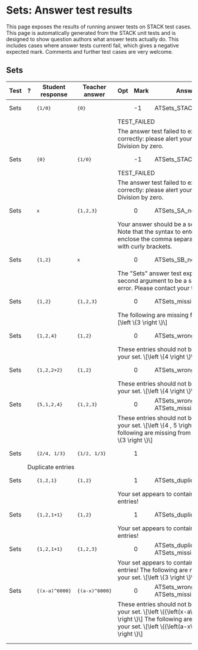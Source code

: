 # Sets: Answer test results

This page exposes the results of running answer tests on STACK test cases.  This page is automatically generated from the STACK unit tests and is designed to show question authors what answer tests actually do.  This includes cases where answer tests currentl fail, which gives a negative expected mark.  Comments and further test cases are very welcome.



<h2>Sets</h2><div class="no-overflow"><table class="flexible table table-striped table-hover generaltable generalbox stacktestsuite"><thead><tr><th class="header c0" scope="col">Test<div class="commands"></div></th><th class="header c1" scope="col">?<div class="commands"></div></th><th class="header c2" scope="col">Student response<div class="commands"></div></th><th class="header c3" scope="col">Teacher answer<div class="commands"></div></th><th class="header c4" scope="col">Opt<div class="commands"></div></th><th class="header c5" scope="col">Mark<div class="commands"></div></th><th class="header c6" scope="col">Answer note<div class="commands"></div></th>
</tr></thead><tbody>
<tr class="expectedfail">
  <td class="cell c0">Sets</td>
  <td class="cell c1"><span style="color:orange;"><i class="fa fa-adjust"></i></span></td>
  <td class="cell c2"><pre>{1/0}</pre></td>
  <td class="cell c3"><pre>{0}</pre></td>
  <td class="cell c4"></td>
  <td class="cell c5">-1</td>
  <td class="cell c6">ATSets_STACKERROR_SAns.</td>
</tr>
<tr class="expectedfail">
  <td class="cell c0"><td colspan="2"></td></td>
  <td class="cell c1"><td colspan="4">TEST_FAILED</td></td>
</tr>
<tr class="expectedfail">
  <td class="cell c0"><td colspan="2"></td></td>
  <td class="cell c1"><td colspan="4">The answer test failed to execute correctly: please alert your teacher. Division by zero.</td></td>
</tr>
<tr class="expectedfail">
  <td class="cell c0">Sets</td>
  <td class="cell c1"><span style="color:orange;"><i class="fa fa-adjust"></i></span></td>
  <td class="cell c2"><pre>{0}</pre></td>
  <td class="cell c3"><pre>{1/0}</pre></td>
  <td class="cell c4"></td>
  <td class="cell c5">-1</td>
  <td class="cell c6">ATSets_STACKERROR_TAns.</td>
</tr>
<tr class="expectedfail">
  <td class="cell c0"><td colspan="2"></td></td>
  <td class="cell c1"><td colspan="4">TEST_FAILED</td></td>
</tr>
<tr class="expectedfail">
  <td class="cell c0"><td colspan="2"></td></td>
  <td class="cell c1"><td colspan="4">The answer test failed to execute correctly: please alert your teacher. Division by zero.</td></td>
</tr>
<tr class="pass">
  <td class="cell c0">Sets</td>
  <td class="cell c1"><span style="color:green;"><i class="fa fa-check"></i></span></td>
  <td class="cell c2"><pre>x</pre></td>
  <td class="cell c3"><pre>{1,2,3}</pre></td>
  <td class="cell c4"></td>
  <td class="cell c5">0</td>
  <td class="cell c6">ATSets_SA_not_set.</td>
</tr>
<tr class="pass">
  <td class="cell c0"><td colspan="2"></td></td>
  <td class="cell c1"><td colspan="4">Your answer should be a set, but is not. Note that the syntax to enter a set is to enclose the comma separated values with curly brackets.</td></td>
</tr>
<tr class="pass">
  <td class="cell c0">Sets</td>
  <td class="cell c1"><span style="color:green;"><i class="fa fa-check"></i></span></td>
  <td class="cell c2"><pre>{1,2}</pre></td>
  <td class="cell c3"><pre>x</pre></td>
  <td class="cell c4"></td>
  <td class="cell c5">0</td>
  <td class="cell c6">ATSets_SB_not_set.</td>
</tr>
<tr class="pass">
  <td class="cell c0"><td colspan="2"></td></td>
  <td class="cell c1"><td colspan="4">The "Sets" answer test expects its second argument to be a set. This is an error. Please contact your teacher.</td></td>
</tr>
<tr class="pass">
  <td class="cell c0">Sets</td>
  <td class="cell c1"><span style="color:green;"><i class="fa fa-check"></i></span></td>
  <td class="cell c2"><pre>{1,2}</pre></td>
  <td class="cell c3"><pre>{1,2,3}</pre></td>
  <td class="cell c4"></td>
  <td class="cell c5">0</td>
  <td class="cell c6">ATSets_missingentries.</td>
</tr>
<tr class="pass">
  <td class="cell c0"><td colspan="2"></td></td>
  <td class="cell c1"><td colspan="4">The following are missing from your set. <span class="filter_mathjaxloader_equation"><span class="nolink">\[\left \{3 \right \}\]</span></span></td></td>
</tr>
<tr class="pass">
  <td class="cell c0">Sets</td>
  <td class="cell c1"><span style="color:green;"><i class="fa fa-check"></i></span></td>
  <td class="cell c2"><pre>{1,2,4}</pre></td>
  <td class="cell c3"><pre>{1,2}</pre></td>
  <td class="cell c4"></td>
  <td class="cell c5">0</td>
  <td class="cell c6">ATSets_wrongentries.</td>
</tr>
<tr class="pass">
  <td class="cell c0"><td colspan="2"></td></td>
  <td class="cell c1"><td colspan="4">These entries should not be elements of your set. <span class="filter_mathjaxloader_equation"><span class="nolink">\[\left \{4 \right \}\]</span></span></td></td>
</tr>
<tr class="pass">
  <td class="cell c0">Sets</td>
  <td class="cell c1"><span style="color:green;"><i class="fa fa-check"></i></span></td>
  <td class="cell c2"><pre>{1,2,2+2}</pre></td>
  <td class="cell c3"><pre>{1,2}</pre></td>
  <td class="cell c4"></td>
  <td class="cell c5">0</td>
  <td class="cell c6">ATSets_wrongentries.</td>
</tr>
<tr class="pass">
  <td class="cell c0"><td colspan="2"></td></td>
  <td class="cell c1"><td colspan="4">These entries should not be elements of your set. <span class="filter_mathjaxloader_equation"><span class="nolink">\[\left \{4 \right \}\]</span></span></td></td>
</tr>
<tr class="pass">
  <td class="cell c0">Sets</td>
  <td class="cell c1"><span style="color:green;"><i class="fa fa-check"></i></span></td>
  <td class="cell c2"><pre>{5,1,2,4}</pre></td>
  <td class="cell c3"><pre>{1,2,3}</pre></td>
  <td class="cell c4"></td>
  <td class="cell c5">0</td>
  <td class="cell c6">ATSets_wrongentries. ATSets_missingentries.</td>
</tr>
<tr class="pass">
  <td class="cell c0"><td colspan="2"></td></td>
  <td class="cell c1"><td colspan="4">These entries should not be elements of your set. <span class="filter_mathjaxloader_equation"><span class="nolink">\[\left \{4 , 5 \right \}\]</span></span> The following are missing from your set. <span class="filter_mathjaxloader_equation"><span class="nolink">\[\left \{3 \right \}\]</span></span></td></td>
</tr>
<tr class="pass">
  <td class="cell c0">Sets</td>
  <td class="cell c1"><span style="color:green;"><i class="fa fa-check"></i></span></td>
  <td class="cell c2"><pre>{2/4, 1/3}</pre></td>
  <td class="cell c3"><pre>{1/2, 1/3}</pre></td>
  <td class="cell c4"></td>
  <td class="cell c5">1</td>
  <td class="cell c6"></td>
</tr>
<tr class="notes">
  <td class="cell c0"><td colspan="6">Duplicate entries</td></td>
</tr>
<tr class="pass">
  <td class="cell c0">Sets</td>
  <td class="cell c1"><span style="color:green;"><i class="fa fa-check"></i></span></td>
  <td class="cell c2"><pre>{1,2,1}</pre></td>
  <td class="cell c3"><pre>{1,2}</pre></td>
  <td class="cell c4"></td>
  <td class="cell c5">1</td>
  <td class="cell c6">ATSets_duplicates.</td>
</tr>
<tr class="pass">
  <td class="cell c0"><td colspan="2"></td></td>
  <td class="cell c1"><td colspan="4">Your set appears to contain duplicate entries!</td></td>
</tr>
<tr class="pass">
  <td class="cell c0">Sets</td>
  <td class="cell c1"><span style="color:green;"><i class="fa fa-check"></i></span></td>
  <td class="cell c2"><pre>{1,2,1+1}</pre></td>
  <td class="cell c3"><pre>{1,2}</pre></td>
  <td class="cell c4"></td>
  <td class="cell c5">1</td>
  <td class="cell c6">ATSets_duplicates.</td>
</tr>
<tr class="pass">
  <td class="cell c0"><td colspan="2"></td></td>
  <td class="cell c1"><td colspan="4">Your set appears to contain duplicate entries!</td></td>
</tr>
<tr class="pass">
  <td class="cell c0">Sets</td>
  <td class="cell c1"><span style="color:green;"><i class="fa fa-check"></i></span></td>
  <td class="cell c2"><pre>{1,2,1+1}</pre></td>
  <td class="cell c3"><pre>{1,2,3}</pre></td>
  <td class="cell c4"></td>
  <td class="cell c5">0</td>
  <td class="cell c6">ATSets_duplicates. ATSets_missingentries.</td>
</tr>
<tr class="pass">
  <td class="cell c0"><td colspan="2"></td></td>
  <td class="cell c1"><td colspan="4">Your set appears to contain duplicate entries! The following are missing from your set. <span class="filter_mathjaxloader_equation"><span class="nolink">\[\left \{3 \right \}\]</span></span></td></td>
</tr>
<tr class="pass">
  <td class="cell c0">Sets</td>
  <td class="cell c1"><span style="color:green;"><i class="fa fa-check"></i></span></td>
  <td class="cell c2"><pre>{(x-a)^6000}</pre></td>
  <td class="cell c3"><pre>{(a-x)^6000}</pre></td>
  <td class="cell c4"></td>
  <td class="cell c5">0</td>
  <td class="cell c6">ATSets_wrongentries. ATSets_missingentries.</td>
</tr>
<tr class="pass">
  <td class="cell c0"><td colspan="2"></td></td>
  <td class="cell c1"><td colspan="4">These entries should not be elements of your set. <span class="filter_mathjaxloader_equation"><span class="nolink">\[\left \{{\left(x-a\right)}^{6000} \right \}\]</span></span> The following are missing from your set. <span class="filter_mathjaxloader_equation"><span class="nolink">\[\left \{{\left(a-x\right)}^{6000} \right \}\]</span></span></td></td>
</tr>
<tr class="emptyrow">
  <td class="cell c0"></td>
  <td class="cell c1"></td>
  <td class="cell c2"></td>
  <td class="cell c3"></td>
  <td class="cell c4"></td>
  <td class="cell c5"></td>
  <td class="cell c6"></td>
</tr>
<tr class="emptyrow">
  <td class="cell c0"></td>
  <td class="cell c1"></td>
  <td class="cell c2"></td>
  <td class="cell c3"></td>
  <td class="cell c4"></td>
  <td class="cell c5"></td>
  <td class="cell c6"></td>
</tr></tbody></table></div>
